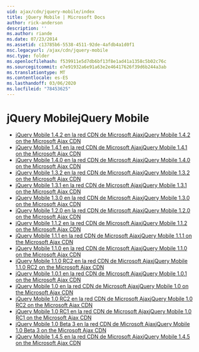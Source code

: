 ```yaml
---
uid: ajax/cdn/jquery-mobile/index
title: jQuery Mobile | Microsoft Docs
author: rick-anderson
description: ''
ms.author: riande
ms.date: 07/23/2014
ms.assetid: c13785b6-5538-4511-92de-4afdb4a1d0f1
msc.legacyurl: /ajax/cdn/jquery-mobile
msc.type: folder
ms.openlocfilehash: f539911e5d7db6bf13f8e1ad41a1358c5b02c76c
ms.sourcegitcommit: e7e91932a6e91a63e2e46417626f39d6b244a3ab
ms.translationtype: MT
ms.contentlocale: es-ES
ms.lasthandoff: 03/06/2020
ms.locfileid: "78453625"
---
```

# <a name="jquery-mobile"></a><span data-ttu-id="b3a9d-102">jQuery Mobile</span><span class="sxs-lookup"><span data-stu-id="b3a9d-102">jQuery Mobile</span></span>

- [<span data-ttu-id="b3a9d-103">jQuery Mobile 1.4.2 en la red CDN de Microsoft Ajax</span><span class="sxs-lookup"><span data-stu-id="b3a9d-103">jQuery Mobile 1.4.2 on the Microsoft Ajax CDN</span></span>](cdnjquerymobile142.md)
- [<span data-ttu-id="b3a9d-104">jQuery Mobile 1.4.1 en la red CDN de Microsoft Ajax</span><span class="sxs-lookup"><span data-stu-id="b3a9d-104">jQuery Mobile 1.4.1 on the Microsoft Ajax CDN</span></span>](cdnjquerymobile141.md)
- [<span data-ttu-id="b3a9d-105">jQuery Mobile 1.4.0 en la red CDN de Microsoft Ajax</span><span class="sxs-lookup"><span data-stu-id="b3a9d-105">jQuery Mobile 1.4.0 on the Microsoft Ajax CDN</span></span>](cdnjquerymobile140.md)
- [<span data-ttu-id="b3a9d-106">jQuery Mobile 1.3.2 en la red CDN de Microsoft Ajax</span><span class="sxs-lookup"><span data-stu-id="b3a9d-106">jQuery Mobile 1.3.2 on the Microsoft Ajax CDN</span></span>](cdnjquerymobile132.md)
- [<span data-ttu-id="b3a9d-107">jQuery Mobile 1.3.1 en la red CDN de Microsoft Ajax</span><span class="sxs-lookup"><span data-stu-id="b3a9d-107">jQuery Mobile 1.3.1 on the Microsoft Ajax CDN</span></span>](cdnjquerymobile131.md)
- [<span data-ttu-id="b3a9d-108">jQuery Mobile 1.3.0 en la red CDN de Microsoft Ajax</span><span class="sxs-lookup"><span data-stu-id="b3a9d-108">jQuery Mobile 1.3.0 on the Microsoft Ajax CDN</span></span>](cdnjquerymobile130.md)
- [<span data-ttu-id="b3a9d-109">jQuery Mobile 1.2.0 en la red CDN de Microsoft Ajax</span><span class="sxs-lookup"><span data-stu-id="b3a9d-109">jQuery Mobile 1.2.0 on the Microsoft Ajax CDN</span></span>](cdnjquerymobile120.md)
- [<span data-ttu-id="b3a9d-110">jQuery Mobile 1.1.2 en la red CDN de Microsoft Ajax</span><span class="sxs-lookup"><span data-stu-id="b3a9d-110">jQuery Mobile 1.1.2 on the Microsoft Ajax CDN</span></span>](cdnjquerymobile112.md)
- [<span data-ttu-id="b3a9d-111">jQuery Mobile 1.1.1 en la red CDN de Microsoft Ajax</span><span class="sxs-lookup"><span data-stu-id="b3a9d-111">jQuery Mobile 1.1.1 on the Microsoft Ajax CDN</span></span>](cdnjquerymobile111.md)
- [<span data-ttu-id="b3a9d-112">jQuery Mobile 1.1.0 en la red CDN de Microsoft Ajax</span><span class="sxs-lookup"><span data-stu-id="b3a9d-112">jQuery Mobile 1.1.0 on the Microsoft Ajax CDN</span></span>](cdnjquerymobile110.md)
- [<span data-ttu-id="b3a9d-113">jQuery Mobile 1.1.0 RC2 en la red CDN de Microsoft Ajax</span><span class="sxs-lookup"><span data-stu-id="b3a9d-113">jQuery Mobile 1.1.0 RC2 on the Microsoft Ajax CDN</span></span>](cdnjquerymobile110rc2.md)
- [<span data-ttu-id="b3a9d-114">jQuery Mobile 1.0.1 en la red CDN de Microsoft Ajax</span><span class="sxs-lookup"><span data-stu-id="b3a9d-114">jQuery Mobile 1.0.1 on the Microsoft Ajax CDN</span></span>](cdnjquerymobile101.md)
- [<span data-ttu-id="b3a9d-115">jQuery Mobile 1.0 en la red CDN de Microsoft Ajax</span><span class="sxs-lookup"><span data-stu-id="b3a9d-115">jQuery Mobile 1.0 on the Microsoft Ajax CDN</span></span>](cdnjquerymobile10.md)
- [<span data-ttu-id="b3a9d-116">jQuery Mobile 1.0 RC2 en la red CDN de Microsoft Ajax</span><span class="sxs-lookup"><span data-stu-id="b3a9d-116">jQuery Mobile 1.0 RC2 on the Microsoft Ajax CDN</span></span>](cdnjquerymobile10rc2.md)
- [<span data-ttu-id="b3a9d-117">jQuery Mobile 1.0 RC1 en la red CDN de Microsoft Ajax</span><span class="sxs-lookup"><span data-stu-id="b3a9d-117">jQuery Mobile 1.0 RC1 on the Microsoft Ajax CDN</span></span>](cdnjquerymobile10rc1.md)
- [<span data-ttu-id="b3a9d-118">jQuery Mobile 1.0 Beta 3 en la red CDN de Microsoft Ajax</span><span class="sxs-lookup"><span data-stu-id="b3a9d-118">jQuery Mobile 1.0 Beta 3 on the Microsoft Ajax CDN</span></span>](cdnjquerymobile10b3.md)
- [<span data-ttu-id="b3a9d-119">jQuery Mobile 1.4.5 en la red CDN de Microsoft Ajax</span><span class="sxs-lookup"><span data-stu-id="b3a9d-119">jQuery Mobile 1.4.5 on the Microsoft Ajax CDN</span></span>](cdnjquerymobile145.md)

